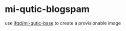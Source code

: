 # mi-qutic-blogspam

use [jfqd/mi-qutic-base](https://github.com/jfqd/mi-qutic-base) to create a provisionable image
